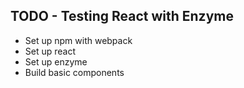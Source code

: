 ## TODO - Testing React with Enzyme
* Set up npm with webpack
* Set up react
* Set up enzyme
* Build basic components

